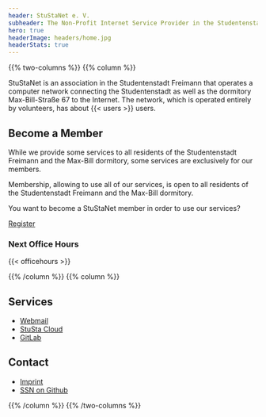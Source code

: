 ```yaml
---
header: StuStaNet e. V.
subheader: The Non-Profit Internet Service Provider in the Studentenstadt Freimann
hero: true
headerImage: headers/home.jpg
headerStats: true
---
```



{{% two-columns %}}
{{% column %}}

StuStaNet is an association in the Studentenstadt Freimann that operates a computer network connecting the Studentenstadt as well as the dormitory Max-Bill-Straße 67 to the Internet. The network, which is operated entirely by volunteers, has about {{< users >}} users.

## Become a Member

While we provide some services to all residents of the Studentenstadt Freimann and the Max-Bill dormitory, some services are exclusively for our members.

Membership, allowing to use all of our services, is open to all residents of the Studentenstadt Freimann and the Max-Bill dormitory.


You want to become a StuStaNet member in order to use our services?


<a class="button" href="https://reg.stusta.de/">Register</a>

### Next Office Hours
{{< officehours >}}


{{% /column %}}
{{% column %}}


## Services

* <i class="fa fa-envelope" aria-hidden="true"></i> [Webmail](https://webmail.stusta.de/)
* <i class="fa fa-cloud" aria-hidden="true"></i> [StuSta Cloud](https://cloud.stusta.de/)
* <i class="fa fa-gitlab" aria-hidden="true"></i> [GitLab](https://gitlab.stusta.de/)

## Contact
* <i class="fa fa-comments" aria-hidden="true"></i> [Imprint](/impressum}})
* <i class="fa fa-github" aria-hidden="true"></i> [SSN on Github](https://github.com/stustanet/)

{{% /column %}}
{{% /two-columns %}}
